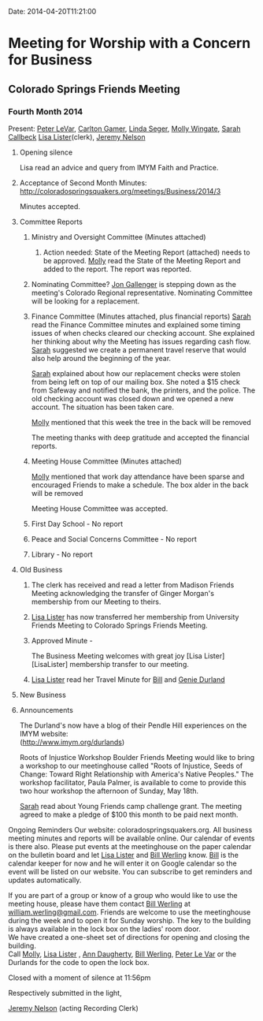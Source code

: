 Date: 2014-04-20T11:21:00

[AnnDaugherty]: /Friends/AnnDaugherty
[BillWerling]: /Friends/BillWerling
[BillDurland]: /Friends/BillDurland
[CarltonGamer]: /Friends/CarltonGamer
[GenieDurland]: /Friends/GenieDurland
[JeremyNelson]: /Friends/JeremyNelson
[JonGallenger]: /Friends/JonGallenger
[LindaSeger]: /Friends/LindaSeger
[LisaLister]: /Friends/LisaLister
[MollyWingate]: /Friends/MollyWingate
[PeterLeVar]: /Friends/PeterLeVar
[SarahCallbeck]: /Friends/SarahCallbeck


# Meeting for Worship with a Concern for Business
## Colorado Springs Friends Meeting
### Fourth Month 2014

Present: [Peter LeVar][PeterLeVar], [Carlton Gamer][CarltonGamer], [Linda Seger][LindaSeger], 
[Molly Wingate][MollyWingate], [Sarah Callbeck][SarahCallbeck]
[Lisa Lister][LisaLister](clerk), [Jeremy Nelson][JeremyNelson]

1.  Opening silence 
    
    Lisa read an advice and query from IMYM Faith and Practice.
 
2.  Acceptance of Second Month Minutes:
    http://coloradospringsquakers.org/meetings/Business/2014/3

    Minutes accepted. 

3.  Committee Reports

    1.  Ministry and Oversight Committee (Minutes attached)

        1.  Action needed: State of the Meeting Report (attached) needs to be 
            approved. [Molly][MollyWingate] read the State of the Meeting Report 
            and added to the report. The report was reported.

    2.  Nominating Committee?
        [Jon Gallenger][JonGallenger] is stepping down as the meeting's Colorado Regional representative.
        Nominating Committee will be looking for a replacement.  

    3.  Finance Committee (Minutes attached, plus financial reports)
        [Sarah][SarahCallbeck] read the Finance Committee minutes and explained some 
        timing issues of when checks cleared our checking account. She explained her 
        thinking about why the Meeting has issues regarding cash flow. [Sarah][SarahCallbeck]
        suggested we create a permanent travel reserve that would also help around the 
        beginning of the year.  

        [Sarah][SarahCallbeck] explained about how our replacement checks were stolen from being 
        left on top of our mailing box. She noted a $15 check from Safeway and notified the bank,
        the printers, and the police. The old checking account was closed down and we opened a 
        new account. The situation has been taken care. 

        [Molly][MollyWingate] mentioned that this week the tree in the back will be removed

         The meeting thanks with deep gratitude and accepted the financial reports.

    4.  Meeting House Committee (Minutes attached)

        [Molly][MollyWingate] mentioned that work day attendance have been sparse and encouraged
        Friends to make a schedule. The box alder in the back will be removed

        Meeting House Committee was accepted. 

    5.  First Day School - No report

    6.  Peace and Social Concerns Committee - No report

    7.  Library - No report

4. Old Business

    1.  The clerk has received and read a letter from Madison Friends Meeting 
        acknowledging the transfer of Ginger Morgan's membership from our Meeting to theirs.

    2.  [Lisa Lister][LisaLister] has now transferred her membership from University Friends Meeting to Colorado 
        Springs Friends Meeting.

    3.  Approved Minute - 

        <div class="alert alert-success">
        The Business Meeting welcomes with great joy [Lisa Lister][LisaLister] membership transfer to 
        our meeting.
        </div>

    4.  [Lisa Lister][LisaLister] read her Travel Minute for [Bill][BillDurland] and [Genie Durland][GenieDurland]   
 

5.  New Business
 

7.  Announcements

    The Durland's now have a blog of their Pendle Hill experiences on the IMYM website:  
    (http://www.imym.org/durlands)

    Roots of Injustice Workshop
    Boulder Friends Meeting would like to bring a workshop to our meetinghouse called 
    "Roots of Injustice, Seeds of Change: Toward Right Relationship with America's Native Peoples." 
    The workshop facilitator, Paula Palmer, is available to come to provide this two hour workshop the afternoon of 
    Sunday, May 18th. 

    [Sarah][SarahCallbeck] read about Young Friends camp challenge grant. The meeting agreed
    to make a pledge of $100 this month to be paid next month.   

 
Ongoing Reminders
Our website: coloradospringsquakers.org.  All business meeting minutes and 
reports will be available online.  Our calendar of events is there also. 
Please put events at the meetinghouse on the paper calendar on the bulletin board 
and let [Lisa Lister][LisaLister] and [Bill Werling][BillWerling] know.  [Bill][BillWerling] 
is the calendar keeper for now and he will enter it on Google calendar so the event will be 
listed on our website.  You can subscribe to get reminders and updates automatically.  

If you are part of a group or know of a group who would like to use the meeting house, 
please have them contact [Bill Werling][BillWerling] at william.werling@gmail.com.
Friends are welcome to use the meetinghouse during the week and to open it for Sunday 
worship. The key to the building is always available in the lock box on the ladies' room door.  
We have created a one-sheet set of directions for opening and closing the building.  
Call [Molly][MollyWingate], [Lisa Lister][LisaLister] , [Ann Daugherty][AnnDaugherty], 
[Bill Werling][BillWerling], [Peter Le Var][PeterLeVar] or the Durlands for the code to open the lock box.
 
Closed with a moment of silence at 11:56pm

Respectively submitted in the light,

[Jeremy Nelson][JeremyNelson] (acting Recording Clerk)
